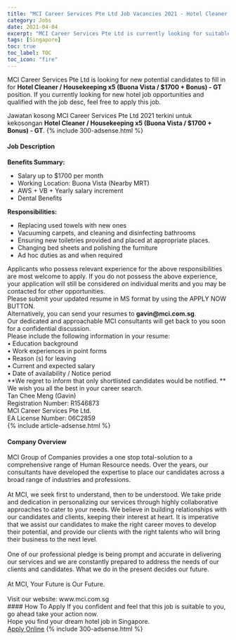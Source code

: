 ```yaml
---
title: "MCI Career Services Pte Ltd Job Vacancies 2021 - Hotel Cleaner / Housekeeping x5 (Buona Vista / $1700 + Bonus) - GT" 
category: Jobs 
date: 2021-04-04 
excerpt: "MCI Career Services Pte Ltd is currently looking for suitable person to fill in the Hotel Cleaner / Housekeeping x5 (Buona Vista / $1700 + Bonus) - GT which positioned at Singapore" 
tags: [Singapore] 
toc: true 
toc_label: TOC 
toc_icon: "fire" 
--- 
```


<p>MCI Career Services Pte Ltd is looking for new potential candidates to fill in for <b>Hotel Cleaner / Housekeeping x5 (Buona Vista / $1700 + Bonus) - GT</b> position. If you currently looking for new hotel job opportunities and qualified with the job desc, feel free to apply this job.
</p>Jawatan kosong MCI Career Services Pte Ltd 2021 terkini untuk kekosongan <b>Hotel Cleaner / Housekeeping x5 (Buona Vista / $1700 + Bonus) - GT</b>. 
{% include 300-adsense.html %} 
<div><div><h4>Job Description</h4></div><div><div><span><div><div><strong>Benefits Summary:</strong></div><ul><li>Salary up to $1700 per month</li><li>Working Location: Buona Vista (Nearby MRT)</li><li>AWS + VB + Yearly salary increment</li><li>Dental Benefits</li></ul><div><strong>Responsibilities:</strong></div><ul><li>Replacing used towels with new ones</li><li>Vacuuming carpets, and cleaning and disinfecting bathrooms</li><li>Ensuring new toiletries provided and placed at appropriate places.</li><li>Changing bed sheets and polishing the furniture</li><li>Ad hoc duties as and when required</li></ul><div>Applicants who possess relevant experience for the above responsibilities are most welcome to apply. If you do not possess the above experience, your application will still be considered on individual merits and you may be contacted for other opportunities.</div><div>Please submit your updated resume in MS format by using the APPLY NOW BUTTON.</div><div>Alternatively, you can send your resumes to <strong>gavin@mci.com.sg</strong>.</div><div>Our dedicated and approachable MCI consultants will get back to you soon for a confidential discussion.</div><div>Please include the following information in your resume:<br>&#8226; Education background<br>&#8226; Work experiences in point forms<br>&#8226; Reason (s) for leaving<br>&#8226; Current and expected salary<br>&#8226; Date of availability / Notice period</div><div>**We regret to inform that only shortlisted candidates would be notified. **</div><div>We wish you all the best in your career search.</div><div>Tan Chee Meng (Gavin)<br>Registration Number: R1546873<br>MCI Career Services Pte Ltd.<br>EA License Number: 06C2859</div></div></span></div></div></div> 
{% include article-adsense.html %} 
<div><div><h4>Company Overview</h4></div><div><div><span><div><div>
	MCI Group of Companies provides a one stop total-solution to a comprehensive range of Human Resource needs. Over the years, our consultants have developed the expertise to place our candidates across a broad range of industries and professions.</div>
<div>
<br>
	At MCI, we seek first to understand, then to be understood. We take pride and dedication in personalizing our services through highly collaborative approaches to cater to your needs. We believe in building relationships with our candidates and clients, keeping their interest at heart. It is imperative that we assist our candidates to make the right career moves to develop their potential, and provide our clients with the right talents who will bring their business to the next level.</div>
<div>
<br>
	One of our professional pledge is being prompt and accurate in delivering our services and we are constantly prepared to address the needs of our clients and candidates. What we do in the present decides our future.</div>
<div>
<br>
	At MCI, Your Future is Our Future.</div>
<div>
<br>
	Visit our website: www.mci.com.sg</div></div></span></div></div></div> 
#### How To Apply 
If you confident and feel that this job is suitable to you, go ahead take your action now. <br/> 
Hope you find your dream hotel job in Singapore. <br/> 
<a href="https://www.jobstreet.com.my/en/job/hotel-cleaner-housekeeping-x5-buona-vista-$1700-bonus-gt-8451248/origin/sg?jobId=jobstreet-sg-job-8451248" class="btn btn--info" target="_blank" rel="nofollow noopenner">Apply Online</a> 
{% include 300-adsense.html %} 